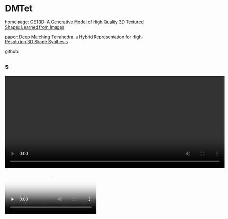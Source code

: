 # DMTet

home page: [GET3D: A Generative Model of High Quality 3D Textured Shapes Learned from Images](https://nv-tlabs.github.io/GET3D/)

paper: [Deep Marching Tetrahedra: a Hybrid Representation for High-Resolution 3D Shape Synthesis](https://nv-tlabs.github.io/DMTet/assets/dmtet.pdf)

github: 



## s

<video width="720" height="303" controls>
<source src="https://nv-tlabs.github.io/GET3D/assets/teaser-rotate.mp4" type="video/mp4">
</video>

<video id="video" controls="" preload="none" poster="封面">
      <source id="mp4" src="https://nv-tlabs.github.io/GET3D/assets/teaser-rotate.mp4" type="video/mp4">
</videos>